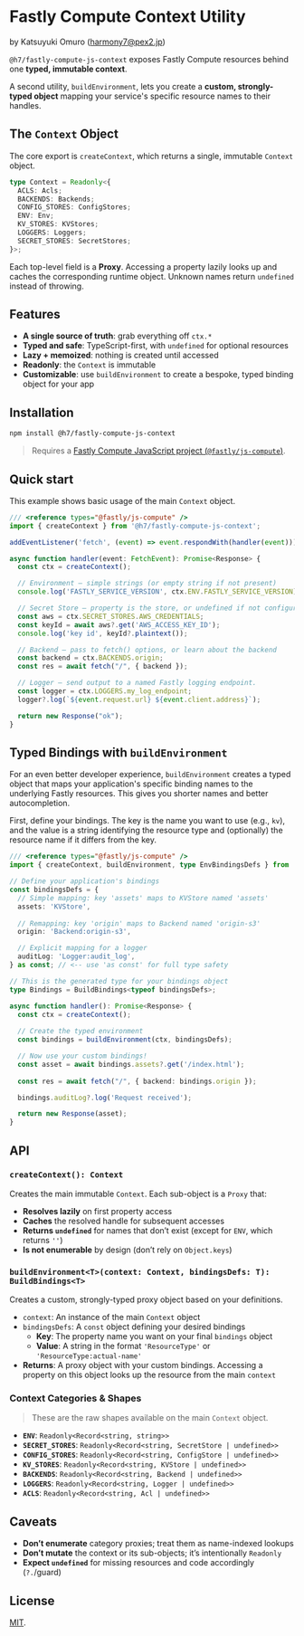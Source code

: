 # Fastly Compute Context Utility

by Katsuyuki Omuro (harmony7@pex2.jp)

`@h7/fastly-compute-js-context` exposes Fastly Compute resources behind one **typed, immutable context**.

A second utility, `buildEnvironment`, lets you create a **custom, strongly-typed object** mapping your service's specific resource names to their handles.

## The `Context` Object

The core export is `createContext`, which returns a single, immutable `Context` object.

```ts
type Context = Readonly<{
  ACLS: Acls;
  BACKENDS: Backends;
  CONFIG_STORES: ConfigStores;
  ENV: Env;
  KV_STORES: KVStores;
  LOGGERS: Loggers;
  SECRET_STORES: SecretStores;
}>;
```

Each top-level field is a **Proxy**. Accessing a property lazily looks up and caches the corresponding runtime object. Unknown names return `undefined` instead of throwing.

## Features

- **A single source of truth**: grab everything off `ctx.*`
- **Typed and safe**: TypeScript-first, with `undefined` for optional resources
- **Lazy + memoized**: nothing is created until accessed
- **Readonly**: the `Context` is immutable
- **Customizable**: use `buildEnvironment` to create a bespoke, typed binding object for your app

## Installation

```bash
npm install @h7/fastly-compute-js-context
```

> Requires a [Fastly Compute JavaScript project (`@fastly/js-compute`)](https://www.fastly.com/documentation/guides/compute/developer-guides/javascript/).

## Quick start

This example shows basic usage of the main `Context` object.

```typescript
/// <reference types="@fastly/js-compute" />
import { createContext } from '@h7/fastly-compute-js-context';

addEventListener('fetch', (event) => event.respondWith(handler(event)));

async function handler(event: FetchEvent): Promise<Response> {
  const ctx = createContext();

  // Environment — simple strings (or empty string if not present)
  console.log('FASTLY_SERVICE_VERSION', ctx.ENV.FASTLY_SERVICE_VERSION);

  // Secret Store — property is the store, or undefined if not configured
  const aws = ctx.SECRET_STORES.AWS_CREDENTIALS;
  const keyId = await aws?.get('AWS_ACCESS_KEY_ID');
  console.log('key id', keyId?.plaintext());

  // Backend — pass to fetch() options, or learn about the backend
  const backend = ctx.BACKENDS.origin;
  const res = await fetch("/", { backend });

  // Logger — send output to a named Fastly logging endpoint.
  const logger = ctx.LOGGERS.my_log_endpoint;
  logger?.log(`${event.request.url} ${event.client.address}`);

  return new Response("ok");
}
```

## Typed Bindings with `buildEnvironment`

For an even better developer experience, `buildEnvironment` creates a typed object that maps your application's specific binding names to the underlying Fastly resources. This gives you shorter names and better autocompletion.

First, define your bindings. The key is the name you want to use (e.g., `kv`), and the value is a string identifying the resource type and (optionally) the resource name if it differs from the key.

```ts
/// <reference types="@fastly/js-compute" />
import { createContext, buildEnvironment, type EnvBindingsDefs } from '@h7/fastly-compute-js-context';

// Define your application's bindings
const bindingsDefs = {
  // Simple mapping: key 'assets' maps to KVStore named 'assets'
  assets: 'KVStore',
  
  // Remapping: key 'origin' maps to Backend named 'origin-s3'
  origin: 'Backend:origin-s3',

  // Explicit mapping for a logger
  auditLog: 'Logger:audit_log',
} as const; // <-- use 'as const' for full type safety

// This is the generated type for your bindings object
type Bindings = BuildBindings<typeof bindingsDefs>;

async function handler(): Promise<Response> {
  const ctx = createContext();
  
  // Create the typed environment
  const bindings = buildEnvironment(ctx, bindingsDefs);

  // Now use your custom bindings!
  const asset = await bindings.assets?.get('/index.html');
  
  const res = await fetch("/", { backend: bindings.origin });

  bindings.auditLog?.log('Request received');

  return new Response(asset);
}
```

## API

### `createContext(): Context`

Creates the main immutable `Context`. Each sub-object is a `Proxy` that:

- **Resolves lazily** on first property access
- **Caches** the resolved handle for subsequent accesses
- **Returns `undefined`** for names that don’t exist (except for `ENV`, which returns `''`)
- **Is not enumerable** by design (don’t rely on `Object.keys`)

### `buildEnvironment<T>(context: Context, bindingsDefs: T): BuildBindings<T>`

Creates a custom, strongly-typed proxy object based on your definitions.

- `context`: An instance of the main `Context` object
- `bindingsDefs`: A `const` object defining your desired bindings
  - **Key**: The property name you want on your final `bindings` object
  - **Value**: A string in the format `'ResourceType'` or `'ResourceType:actual-name'`
- **Returns**: A proxy object with your custom bindings. Accessing a property on this object looks up the resource from the main `context`

### Context Categories & Shapes

> These are the raw shapes available on the main `Context` object.

- **`ENV`**: `Readonly<Record<string, string>>`
- **`SECRET_STORES`**: `Readonly<Record<string, SecretStore | undefined>>`
- **`CONFIG_STORES`**: `Readonly<Record<string, ConfigStore | undefined>>`
- **`KV_STORES`**: `Readonly<Record<string, KVStore | undefined>>`
- **`BACKENDS`**: `Readonly<Record<string, Backend | undefined>>`
- **`LOGGERS`**: `Readonly<Record<string, Logger | undefined>>`
- **`ACLS`**: `Readonly<Record<string, Acl | undefined>>`

## Caveats

- **Don’t enumerate** category proxies; treat them as name-indexed lookups
- **Don’t mutate** the context or its sub-objects; it’s intentionally `Readonly`
- **Expect `undefined`** for missing resources and code accordingly (`?.`/guard)

## License

[MIT](./LICENSE).
